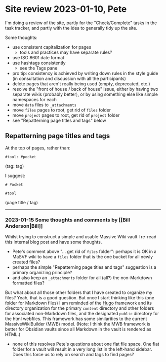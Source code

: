 # Site review 2023-01-10, Pete

I'm doing a review of the site, partly for the "Check/Complete" tasks in the task tracker, and partly with the idea to generally tidy up the site.

Some thoughts:
- use consistent capitalization for pages
	- tools and practices may have separate rules?
- use ISO 8601 date format
- use hashtags consistently
	- see the Tags pane
- pro tip: consistency is achieved by writing down rules in the style guide (in consultation and discussion with all the participants)
- delete pages that aren't really being used (empty, deprecated, etc.)
- resolve the "front of house / back of house" issue, either by having two separate wikis (probably better), or by using something else like simple namespaces for each
- move `data` files to `_attachments`
- move `files` pages to root, get rid of `files` folder
- move `project` pages to root, get rid of `project` folder
- see "Repatterning page titles and tags" below

## Repatterning page titles and tags

At the top of pages, rather than:

```
#tool: #pocket
```

(tag: tag)

I suggest:

```
# Pocket

#tool
```

(page title / tag)

-----
### 2023-01-15 Some thoughts and comments by [[Bill Anderson|Bill]]

Whilst trying to construct a simple and usable Massive Wiki vault I re-read this internal blog post and have some thoughts.  

- Pete's comment above "... get rid of `files` folder": perhaps it is OK in a MaSVF wiki to have a `files` folder that is the one bucket for all newly created files?  
- perhaps the simple "Repatterning page titles and tags" suggestion is a primary organizing principle?  
- and also keep an `_attachments` folder for all (all?) the non-Markdown formatted files?  

But what about all those other folders that I have created to organize my files? Yeah, that is a good question. But once I start thinking like this (one folder for Markdown files) I am reminded of the [Hugo](https://gohugo.io) framework and its directory organization for the primary `content` directory and other folders for associated non-Markdown files, and the designated `public` directory for the html webfiles. This framework has some similarities to the current MassiveWikiBuilder (MWB) model. (Note: I think the MWB framework is better for Obsidian vaults since all Markdown in the vault is rendered as HTML.)  

- none of this resolves Pete's questions about one flat file space. One flat folder for a vault will result in a very long list in the left-hand sidebar. Does this force us to rely on search and tags to find pages?
